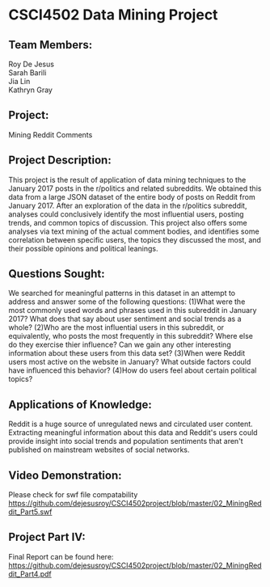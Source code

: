 # CSCI4502 Data Mining Project  
##  

## Team Members:  
Roy De Jesus  
Sarah Barili  
Jia Lin  
Kathryn Gray  

## Project:  
Mining Reddit Comments

## Project Description:
This project is the result of application of data mining techniques to the January 2017 posts in the r/politics and related subreddits.  We obtained this data from a large JSON dataset of the entire body of posts on Reddit from January 2017. After an exploration of the data in the r/politics subreddit, analyses could conclusively identify the most influential users, posting trends, and common topics of discussion.  This project also offers some analyses via text mining of the actual comment bodies, and identifies some correlation between specific users, the topics they discussed the most, and their possible opinions and political leanings. 


## Questions Sought:
We searched for meaningful patterns in this dataset in an attempt to address and answer some of the following questions:
(1)What were the most commonly used words and phrases used in this subreddit in January 2017?  What does that say about user sentiment and social trends as a whole?
(2)Who are the most influential users in this subreddit, or equivalently, who posts the most frequently in this subreddit?  Where else do they exercise thier influence?  Can we gain any other interesting information about these users from this data set?
(3)When were Reddit users most active on the website in January?  What outside factors could have influenced this behavior?
(4)How do users feel about certain political topics?

## Applications of Knowledge:
Reddit is a huge source of unregulated news and circulated user content.  Extracting meaningful information about this data and Reddit's users could provide insight into social trends and population sentiments that aren't published on mainstream websites of social networks. 

## Video Demonstration:
Please check for swf file compatability
https://github.com/dejesusroy/CSCI4502project/blob/master/02_MiningReddit_Part5.swf

## Project Part IV:
Final Report can be found here:
https://github.com/dejesusroy/CSCI4502project/blob/master/02_MiningReddit_Part4.pdf

